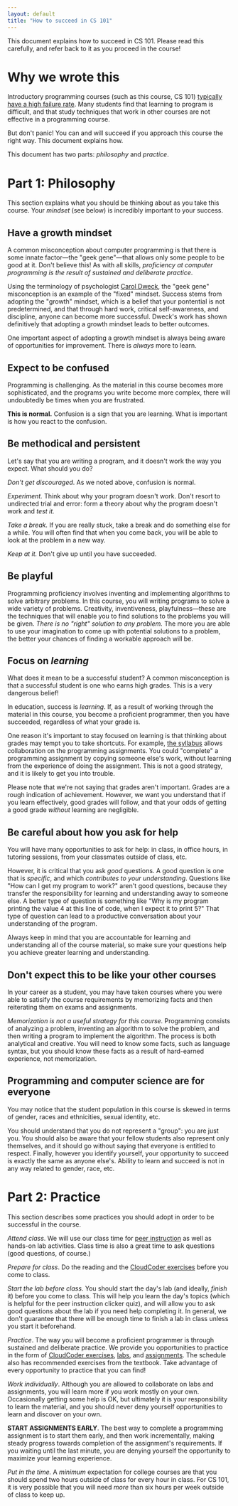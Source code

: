 ```yaml
---
layout: default
title: "How to succeed in CS 101"
---
```


This document explains how to succeed in CS 101.  Please read this carefully, and refer back to it as you proceed in the course!

# Why we wrote this

Introductory programming courses (such as this course, CS 101) [typically have a high failure rate](http://cs.au.dk/~mec/publications/journal/25--bulletin2007.pdf).  Many students find that learning to program is difficult, and that study techniques that work in other courses are not effective in a programming course.

But don't panic!  You can and will succeed if you approach this course the right way.  This document explains how.

This document has two parts: *philosophy* and *practice*.

# Part 1: Philosophy

This section explains what you should be thinking about as you take this course.  Your *mindset* (see below) is incredibly important to your success.

## Have a growth mindset

A common misconception about computer programming is that there is some innate factor&mdash;the "geek gene"&mdash;that allows only some people to be good at it.  Don't believe this!  As with all skills, *proficiency at computer programming is the result of sustained and deliberate practice*.

Using the terminology of psychologist [Carol Dweck](http://psychology.stanford.edu/~dweck/), the "geek gene" misconception is an example of the "fixed" mindset.  Success stems from adopting the "growth" mindset, which is a belief that your pontential is not predetermined, and that through hard work, critical self-awareness, and discipline, anyone can become more successful.  Dweck's work has shown definitively that adopting a growth mindset leads to better outcomes.

One important aspect of adopting a growth mindset is always being aware of opportunities for improvement.  There is *always* more to learn.

## Expect to be confused

Programming is challenging.  As the material in this course becomes more sophisticated, and the programs you write become more complex, there will undoubtedly be times when you are frustrated.

**This is normal.**  Confusion is a sign that you are learning.  What is important is how you react to the confusion.

## Be methodical and persistent

Let's say that you are writing a program, and it doesn't work the way you expect.  What should you do?

*Don't get discouraged*.  As we noted above, confusion is normal.

*Experiment.*  Think about why your program doesn't work.   Don't resort to undirected trial and error: form a theory about why the program doesn't work and *test it.*

*Take a break.*  If you are really stuck, take a break and do something else for a while.  You will often find that when you come back, you will be able to look at the problem in a new way.

*Keep at it.*  Don't give up until you have succeeded.

## Be playful

Programming proficiency involves inventing and implementing algorithms to solve arbitrary problems.  In this course, you will writing programs to solve a wide variety of problems.  Creativity, inventiveness, playfulness&mdash;these are the techniques that will enable you to find solutions to the problems you will be given.  *There is no "right" solution to any problem.*  The more you are able to use your imagination to come up with potential solutions to a problem, the better your chances of finding a workable approach will be.

## Focus on *learning*

What does it mean to be a successful student?  A common misconception is that a successful student is one who earns high grades.  This is a very dangerous belief!

In education, success is *learning*.  If, as a result of working through the material in this course, you become a proficient programmer, then you have succeeded, regardless of what your grade is.

One reason it's important to stay focused on learning is that thinking about grades may tempt you to take shortcuts.  For example, [the syllabus](syllabus.html) allows collaboration on the programming assignments.  You could "complete" a programming assignment by copying someone else's work, without learning from the experience of doing the assignment.  This is not a good strategy, and it is likely to get you into trouble.

Please note that we're not saying that grades aren't important.  Grades are a rough indication of achievement.  However, we want you understand that if you learn effectively, good grades will follow, and that your odds of getting a good grade *without* learning are negligible.

## Be careful about how you ask for help

You will have many opportunities to ask for help: in class, in office hours, in tutoring sessions, from your classmates outside of class, etc.

However, it is critical that you ask *good* questions.  A good question is one that is *specific*, and which *contributes to your understanding*.  Questions like "How can I get my program to work?" aren't good questions, because they transfer the responsibility for learning and understanding away to someone else.  A better type of question is something like "Why is my program printing the value 4 at this line of code, when I expect it to print 5?"  That type of question can lead to a productive conversation about your understanding of the program.

Always keep in mind that you are accountable for learning and understanding all of the course material, so make sure your questions help you achieve greater learning and understanding.

## Don't expect this to be like your other courses

In your career as a student, you may have taken courses where you were able to satisify the course requirements by memorizing facts and then reiterating them on exams and assignments.

*Memorization is not a useful strategy for this course.*  Programming consists of analyzing a problem, inventing an algorithm to solve the problem, and then writing a program to implement the algorithm.  The process is both analytical and creative.  You will need to know some facts, such as language syntax, but you should know these facts as a result of hard-earned experience, not memorization.

## Programming and computer science are for everyone

You may notice that the student population in this course is skewed in terms of gender, races and ethnicities, sexual identity, etc.

You should understand that you do not represent a "group": you are just you.  You should also be aware that your fellow students also represent only themselves, and it should go without saying that everyone is entitled to respect.  Finally, however you identify yourself, your opportunity to succeed is exactly the same as anyone else's.  Ability to learn and succeed is not in any way related to gender, race, etc.

# Part 2: Practice

This section describes some practices you should adopt in order to be successful in the course.

*Attend class*.  We will use our class time for [peer instruction](http://mazur.harvard.edu/research/detailspage.php?rowid=8) as well as hands-on lab activities.  Class time is also a great time to ask questions (good questions, of course.)

*Prepare for class*.  Do the reading and the [CloudCoder exercises](schedule.html) before you come to class.

*Start the lab before class*. You should start the day's lab (and ideally, *finish* it) before you come to class.  This will help you learn the day's topics (which is helpful for the peer instruction clicker quiz), and will allow you to ask good questions about the lab if you need help completing it.  In general, we don't guarantee that there will be enough time to finish a lab in class unless you start it beforehand.

*Practice*.  The way you will become a proficient programmer is through sustained and deliberate practice.  We provide you opportunities to practice in the form of [CloudCoder exercises](schedule.html), [labs](labs/index.html), and [assignments](assign/index.html).  The schedule also has recommended exercises from the textbook.  Take advantage of every opportunity to practice that you can find!

*Work individually*.  Although you are allowed to collaborate on labs and assignments, you will learn more if you work mostly on your own.  Occasionally getting some help is OK, but ultimately it is your responsibility to learn the material, and you should never deny yourself opportunities to learn and discover on your own.

**START ASSIGNMENTS EARLY**.  The best way to complete a programming assignment is to start them early, and then work incrementally, making steady progress towards completion of the assignment's requirements.  If you waiting until the last minute, you are denying yourself the opportunity to maximize your learning experience.

*Put in the time.*  A *minimum* expectation for college courses are that you should spend two hours outside of class for every hour in class.  For CS 101, it is very possible that you will need *more* than six hours per week outside of class to keep up.

<!-- vim:set wrap: ­-->
<!-- vim:set linebreak: -->
<!-- vim:set nolist: -->
